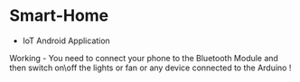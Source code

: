 # Smart-Home
* IoT Android Application

Working - You need to connect your phone to the Bluetooth Module and then switch on\off the lights or fan or any device connected to the Arduino !
